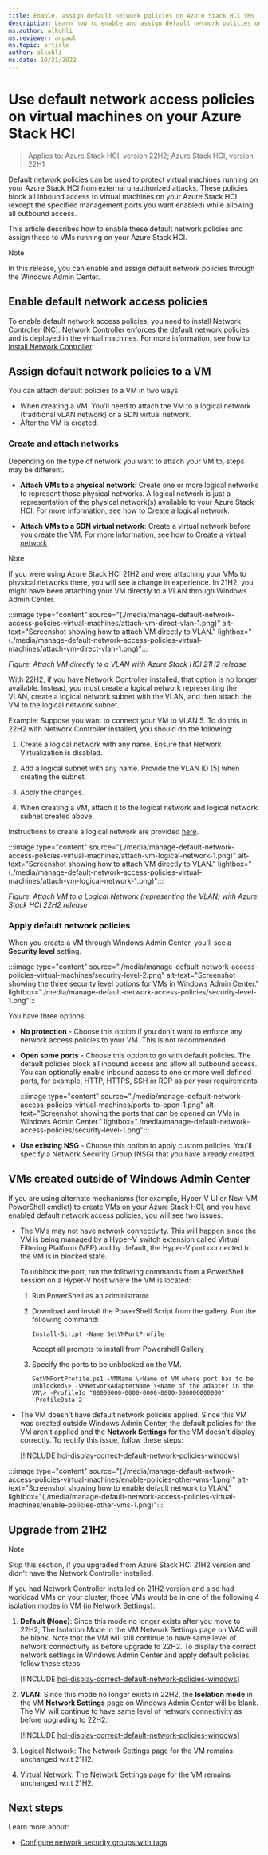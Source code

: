 ```yaml
---
title: Enable, assign default network policies on Azure Stack HCI VMs
description: Learn how to enable and assign default network policies on VMs running on your Azure Stack HCI via the Windows Admin Center.
ms.author: alkohli
ms.reviewer: anpaul
ms.topic: article
author: alkohli
ms.date: 10/21/2022
---
```


# Use default network access policies on virtual machines on your Azure Stack HCI

> Applies to: Azure Stack HCI, version 22H2; Azure Stack HCI, version 22H1

Default network policies can be used to protect virtual machines running on your Azure Stack HCI from external unauthorized attacks. These policies block all inbound access to virtual machines on your Azure Stack HCI (except the specified management ports you want enabled) while allowing all outbound access.

This article describes how to enable these default network policies and assign these to VMs running on your Azure Stack HCI.

> [!NOTE]
> In this release, you can enable and assign default network policies through the Windows Admin Center.

## Enable default network access policies

To enable default network access policies, you need to install Network Controller (NC). Network Controller enforces the default network policies and is deployed in the virtual machines. For more information, see how to [Install Network Controller](../deploy/sdn-wizard.md).

## Assign default network policies to a VM

You can attach default policies to a VM in two ways:

- When creating a VM. You'll need to attach the VM to a logical network (traditional vLAN network) or a SDN virtual network.
- After the VM is created.

### Create and attach networks

Depending on the type of network you want to attach your VM to, steps may be different.

- **Attach VMs to a physical network**: Create one or more logical networks to represent those physical networks. A logical network is just a representation of the physical network(s) available to your Azure Stack HCI. For more information, see how to [Create a logical network](./tenant-logical-networks.md).

- **Attach VMs to a SDN virtual network**: Create a virtual network before you create the VM. For more information, see how to [Create a virtual network](./tenant-virtual-networks.md).

> [!NOTE]
> If you were using Azure Stack HCI 21H2 and were attaching your VMs to physical networks there, you will see a change in experience. In 21H2, you might have been attaching your VM directly to a VLAN through Windows Admin Center.

:::image type="content" source="(./media/manage-default-network-access-policies-virtual-machines/attach-vm-direct-vlan-1.png)" alt-text="Screenshot showing how to attach VM directly to VLAN." lightbox="(./media/manage-default-network-access-policies-virtual-machines/attach-vm-direct-vlan-1.png)":::

*Figure: Attach VM directly to a VLAN with Azure Stack HCI 21H2 release*

With 22H2, if you have Network Controller installed, that option is no longer available. Instead, you must create a logical network representing the VLAN, create a logical network subnet with the VLAN, and then attach the VM to the logical network subnet.

Example: Suppose you want to connect your VM to VLAN 5. To do this in 22H2 with Network Controller installed, you should do the following:

1. Create a logical network with any name. Ensure that Network Virtualization is disabled.

1. Add a logical subnet with any name. Provide the VLAN ID (5) when creating the subnet.

1. Apply the changes.

1. When creating a VM, attach it to the logical network and logical network subnet created above.

Instructions to create a logical network are provided [here](https://docs.microsoft.com/en-us/azure-stack/hci/manage/tenant-logical-networks).

:::image type="content" source="(./media/manage-default-network-access-policies-virtual-machines/attach-vm-logical-network-1.png)" alt-text="Screenshot showing how to attach VM directly to VLAN." lightbox="(./media/manage-default-network-access-policies-virtual-machines/attach-vm-logical-network-1.png)":::

*Figure: Attach VM to a Logical Network (representing the VLAN) with
Azure Stack HCI 22H2 release*

### Apply default network policies

When you create a VM through Windows Admin Center, you'll see a **Security level** setting.

:::image type="content" source="./media/manage-default-network-access-policies-virtual-machines/security-level-2.png" alt-text="Screenshot showing the three security level options for VMs in Windows Admin Center." lightbox="./media/manage-default-network-access-policies/security-level-1.png":::

You have three options:

- **No protection** - Choose this option if you don't want to enforce any network access policies to your VM. This is not recommended.

- **Open some ports** - Choose this option to go with default policies. The default policies block all inbound access and allow all outbound access. You can optionally enable inbound access to one or more well defined ports, for example, HTTP, HTTPS, SSH or RDP as per your requirements.

    :::image type="content" source="./media/manage-default-network-access-policies-virtual-machines/ports-to-open-1.png" alt-text="Screenshot showing the ports that can be opened on VMs in Windows Admin Center." lightbox="./media/manage-default-network-access-policies/security-level-1.png":::

- **Use existing NSG** - Choose this option to apply custom policies. You'll specify a Network Security Group (NSG) that you have already created.


## VMs created outside of Windows Admin Center

If you are using alternate mechanisms (for example, Hyper-V UI or New-VM PowerShell cmdlet) to create VMs on your Azure Stack HCI, and you have enabled default network access policies, you will see two issues:

- The VMs may not have network connectivity. This will happen since the VM is being managed by a Hyper-V switch extension called Virtual Filtering Platform (VFP) and by default, the Hyper-V port connected to the VM is in blocked state. 

    To unblock the port, run the following commands from a PowerShell session on a Hyper-V host where the VM is located:

    1. Run PowerShell as an administrator.
    1. Download and install the PowerShell Script from the gallery. Run the following command: 
    
        ```azurepowershell
        Install-Script -Name SetVMPortProfile
        ```

        Accept all prompts to install from Powershell Gallery

    1. Specify the ports to be unblocked on the VM.
    
        ```azurepowershell
        SetVMPortProfile.ps1 -VMName \<Name of VM whose port has to be
        unblocked\> -VMNetworkAdapterName \<Name of the adapter in the
        VM\> -ProfileId "00000000-0000-0000-0000-000000000000"
        -ProfileData 2
        ```

- The VM doesn't have default network policies applied. Since this VM was created outside Windows Admin Center, the default policies for the VM aren't applied and the **Network Settings** for the VM doesn't display correctly. To rectify this issue, follow these steps:

    [!INCLUDE [hci-display-correct-default-network-policies-windows](../../includes/hci-display-correct-default-network-policies-windows.md)]


:::image type="content" source="(./media/manage-default-network-access-policies-virtual-machines/enable-policies-other-vms-1.png)" alt-text="Screenshot showing how to enable default network to VLAN." lightbox="(./media/manage-default-network-access-policies-virtual-machines/enable-policies-other-vms-1.png)":::

## Upgrade from 21H2

> [!NOTE]
> Skip this section, if you upgraded from Azure Stack HCI 21H2 version and didn't have the Network Controller installed.

If you had Network Controller installed on 21H2 version and also had workload VMs on your cluster, those VMs would be in one of the following 4 isolation modes in VM (in Network Settings):

1. **Default (None)**: Since this mode no longer exists after you move to 22H2, The Isolation Mode in the VM Network Settings page on WAC will be blank. Note that the VM will still continue to have same level of network connectivity as before upgrade to 22H2. To display the correct network settings in Windows Admin Center and apply default policies, follow these steps:

    [!INCLUDE [hci-display-correct-default-network-policies-windows](../../includes/hci-display-correct-default-network-policies-windows.md)]

1. **VLAN**: Since this mode no longer exists in 22H2, the **Isolation mode** in the VM **Network Settings** page on Windows Admin Center will be blank. The VM will continue to have same level of network connectivity as before upgrading to 22H2. 

    [!INCLUDE [hci-display-correct-default-network-policies-windows](../../includes/hci-display-correct-default-network-policies-windows.md)]

1. Logical Network: The Network Settings page for the VM remains unchanged w.r.t 21H2.

1. Virtual Network: The Network Settings page for the VM remains unchanged w.r.t 21H2.

## Next steps

Learn more about:

- [Configure network security groups with tags](../concepts/datacenter-firewall-overview.md)